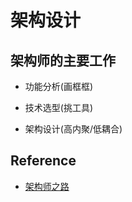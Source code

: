 # 架构设计

## 架构师的主要工作

- 功能分析(画框框)

- 技术选型(挑工具)

- 架构设计(高内聚/低耦合)

## Reference

- [架构师之路](https://www.w3cschool.cn/architectroad/)

